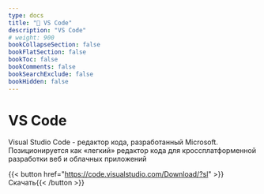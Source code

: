```yaml
---
type: docs
title: "🔷 VS Code"
description: "VS Code"
# weight: 900
bookCollapseSection: false
bookFlatSection: false
bookToc: false
bookComments: false
bookSearchExclude: false
bookHidden: false
---
```


# VS Code

Visual Studio Code - редактор кода, разработанный Microsoft. Позиционируется как «легкий» редактор кода для кроссплатформенной разработки веб и облачных приложений

{{< button href="https://code.visualstudio.com/Download/?sl" >}}Скачать{{< /button >}}
